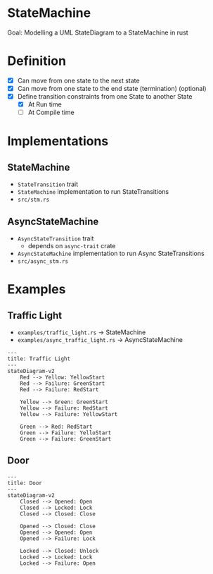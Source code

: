 # StateMachine

Goal: Modelling a UML StateDiagram to a StateMachine in rust

# Definition

- [x] Can move from one state to the next state
- [x] Can move from one state to the end state (termination) (optional)
- [x] Define transition constraints from one State to another State
  - [x] At Run time
  - [ ] At Compile time

# Implementations

## StateMachine

- `StateTransition` trait
- `StateMachine` implementation to run StateTransitions
- `src/stm.rs`

## AsyncStateMachine

- `AsyncStateTransition` trait
  - depends on `async-trait` crate
- `AsyncStateMachine` implementation to run Async StateTransitions
- `src/async_stm.rs`

# Examples

## Traffic Light

- `examples/traffic_light.rs` -> StateMachine
- `examples/async_traffic_light.rs` -> AsyncStateMachine

```mermaid
---
title: Traffic Light
---
stateDiagram-v2
    Red --> Yellow: YellowStart
    Red --> Failure: GreenStart
    Red --> Failure: RedStart

    Yellow --> Green: GreenStart
    Yellow --> Failure: RedStart
    Yellow --> Failure: YellowStart

    Green --> Red: RedStart
    Green --> Failure: YelloStart
    Green --> Failure: GreenStart
```

## Door

```mermaid
---
title: Door
---
stateDiagram-v2
    Closed --> Opened: Open
    Closed --> Locked: Lock
    Closed --> Closed: Close

    Opened --> Closed: Close
    Opened --> Opened: Open
    Opened --> Failure: Lock

    Locked --> Closed: Unlock
    Locked --> Locked: Lock
    Locked --> Failure: Open
```

